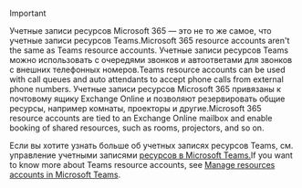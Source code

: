 > [!IMPORTANT]
> <span data-ttu-id="9d3ea-101">Учетные записи ресурсов Microsoft 365 — это не то же самое, что учетные записи ресурсов Teams.</span><span class="sxs-lookup"><span data-stu-id="9d3ea-101">Microsoft 365 resource accounts aren't the same as Teams resource accounts.</span></span> <span data-ttu-id="9d3ea-102">Учетные записи ресурсов Teams можно использовать с очередями звонков и автоответами для звонков с внешних телефонных номеров.</span><span class="sxs-lookup"><span data-stu-id="9d3ea-102">Teams resource accounts can be used with call queues and auto attendants to accept phone calls from external phone numbers.</span></span> <span data-ttu-id="9d3ea-103">Учетные записи ресурсов Microsoft 365 привязаны к почтовому ящику Exchange Online и позволяют резервировать общие ресурсы, например комнаты, проекторы и другие.</span><span class="sxs-lookup"><span data-stu-id="9d3ea-103">Microsoft 365 resource accounts are tied to an Exchange Online mailbox and enable booking of shared resources, such as rooms, projectors, and so on.</span></span>
>
> <span data-ttu-id="9d3ea-104">Если вы хотите узнать больше об учетных записях ресурсов Teams, см. управление учетными записями [ресурсов в Microsoft Teams.](../manage-resource-accounts.md)</span><span class="sxs-lookup"><span data-stu-id="9d3ea-104">If you want to know more about Teams resource accounts, see [Manage resources accounts in Microsoft Teams](../manage-resource-accounts.md).</span></span>
